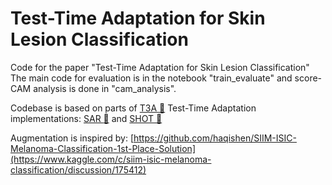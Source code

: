 # Test-Time Adaptation for Skin Lesion Classification
Code for the paper "Test-Time Adaptation for Skin Lesion Classification"
The main code for evaluation is in the notebook "train_evaluate" and score-CAM analysis is done in "cam_analysis".

Codebase is based on parts of [T3A :link:](https://github.com/matsuolab/T3A)
Test-Time Adaptation implementations:
[SAR :link:](https://github.com/mr-eggplant/SAR) and [SHOT :link:](https://github.com/tim-learn/SHOT)

Augmentation is inspired by:
[https://github.com/haqishen/SIIM-ISIC-Melanoma-Classification-1st-Place-Solution](https://www.kaggle.com/c/siim-isic-melanoma-classification/discussion/175412)
